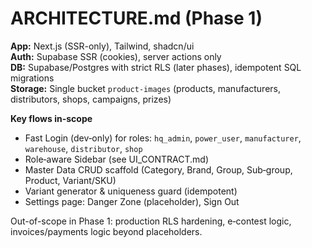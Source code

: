# ARCHITECTURE.md (Phase 1)

**App:** Next.js (SSR-only), Tailwind, shadcn/ui  
**Auth:** Supabase SSR (cookies), server actions only  
**DB:** Supabase/Postgres with strict RLS (later phases), idempotent SQL migrations  
**Storage:** Single bucket `product-images` (products, manufacturers, distributors, shops, campaigns, prizes)

**Key flows in-scope**
- Fast Login (dev‑only) for roles: `hq_admin`, `power_user`, `manufacturer`, `warehouse`, `distributor`, `shop`
- Role‑aware Sidebar (see UI_CONTRACT.md)
- Master Data CRUD scaffold (Category, Brand, Group, Sub‑group, Product, Variant/SKU)
- Variant generator & uniqueness guard (idempotent)
- Settings page: Danger Zone (placeholder), Sign Out

Out-of-scope in Phase 1: production RLS hardening, e‑contest logic, invoices/payments logic beyond placeholders.
